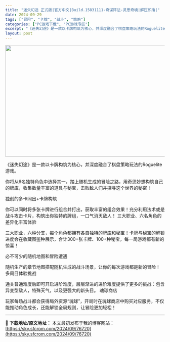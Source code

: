 ```yaml
---
title: "迷失幻途 正式版|官方中文|Build.15831111-奇谋阵法-灵思奇境|解压即撸|"
date: 2024-09-29
tags: ["冒险", "卡牌", "战斗", "策略"]
categories: ["PC游戏下载", "PC游戏专区"]
excerpt: "《迷失幻途》是一款以卡牌构筑为核心，并深度融合了棋盘策略玩法的Roguelite游戏。 你将从6名独特角色中选择其一，踏上随机生成的冒险之路，用奇思妙想构筑自己的牌库，收集数量丰富的道具与秘宝，击败敌人们并探寻这个世界的秘密！ 独创的多卡同出+卡牌构筑 你可以同时将多张卡牌进行组合并打出，获取丰富的&hellip;"
layout: post
---
```


<img class="aligncenter size-full wp-image-76696" src="https://sky.sfcrom.com/wp-content/uploads/2024/09/202409290350513.webp" alt="" width="616" height="353" />

《迷失幻途》是一款以卡牌构筑为核心，并深度融合了棋盘策略玩法的Roguelite游戏。

你将从6名独特角色中选择其一，踏上随机生成的冒险之路，用奇思妙想构筑自己的牌库，收集数量丰富的道具与秘宝，击败敌人们并探寻这个世界的秘密！

独创的多卡同出+卡牌构筑

你可以同时将多张卡牌进行组合并打出，获取丰富的组合效果！充分利用法术或是战斗攻击卡片，构筑出你独特的牌组，一口气消灭敌人！
三大职业、六名角色的差异化丰富体验

三大职业，六种分支，每个角色都拥有各自独特的牌库和秘宝！卡牌与秘宝的解锁进度会在收藏图鉴种展示，合计300+张卡牌、100+种秘宝，每一局游戏都有新的惊喜！

必不可少的随机地图和冒险遭遇

随机生产的章节地图搭配随机生成的战斗场景，让你的每次游戏都是新的冒险！
多周目体验挑战

通关普通难度后即可开启进阶难度，层层渐进的进阶难度提供了更多的挑战：包含异变型敌人，特殊天气，以及更强大的新头目。
魂球商店

玩家每场战斗都会获得局外资源“魂球”，开局时在魂球商店中购买对应服务，不仅能推动角色成长，还能解锁全局规则，让冒险更加轻松！

---
📖 **下载地址/原文地址：** 本文最初发布于我的博客网站：[https://sky.sfcrom.com/2024/09/76720](https://sky.sfcrom.com/2024/09/76720)
